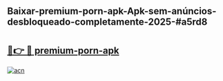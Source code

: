 ## Baixar-premium-porn-apk-Apk-sem-anúncios-desbloqueado-completamente-2025-#a5rd8

# <h2><a href="https://ainizakaria.my?title=premium-porn-apk&ref=20M">🔗👉 🔴 premium-porn-apk</a></h2>

[![acn](https://github.com/user-attachments/assets/0f9c940e-d8b0-45ae-aac7-cd30a18b3e1c)](https://ainizakaria.my?title=premium-porn-apk&ref=20M)

